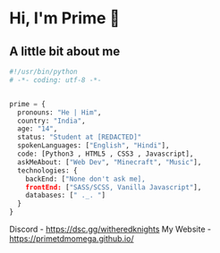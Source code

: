 # Hi, I'm Prime  👋
## A little bit about me
```python
#!/usr/bin/python
# -*- coding: utf-8 -*-


prime = {
  pronouns: "He | Him",
  country: "India",
  age: "14",
  status: "Student at [REDACTED]"
  spokenLanguages: ["English", "Hindi"],
  code: [Python3 , HTML5 , CSS3 , Javascript], 
  askMeAbout: ["Web Dev", "Minecraft", "Music"],
  technologies: {
    backEnd: ["None don't ask me],
    frontEnd: ["SASS/SCSS, Vanilla Javascript"],
    databases: [" ._. "]
  }
}
```
Discord - https://dsc.gg/witheredknights
My Website - https://primetdmomega.github.io/
